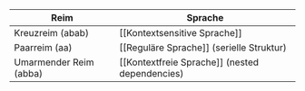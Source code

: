 
| Reim                   | Sprache                                        |
| ---------------------- | ---------------------------------------------- |
| Kreuzreim (abab)       | [[Kontextsensitive Sprache]]                   |
| Paarreim (aa)          | [[Reguläre Sprache]] (serielle Struktur)       |
| Umarmender Reim (abba) | [[Kontextfreie Sprache]] (nested dependencies) |
